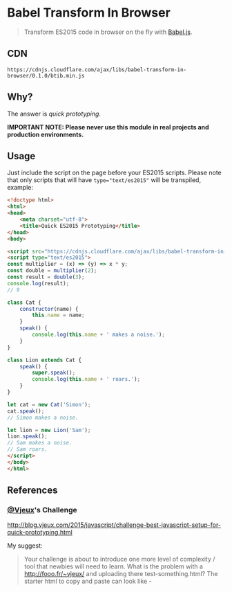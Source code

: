 # Babel Transform In Browser

> Transform ES2015 code in browser on the fly with [Babel.js](https://babeljs.io).

## CDN

```
https://cdnjs.cloudflare.com/ajax/libs/babel-transform-in-browser/0.1.0/btib.min.js
```

## Why?

The answer is _quick prototyping_.

**IMPORTANT NOTE: Please never use this module in real projects and production environments.**

## Usage

Just include the script on the page before your ES2015 scripts. Please note that only scripts that will have `type="text/es2015"` will be transpiled, example: 

```html
<!doctype html>
<html>
<head>
    <meta charset="utf-8">
    <title>Quick ES2015 Prototyping</title>
</head>
<body>

<script src="https://cdnjs.cloudflare.com/ajax/libs/babel-transform-in-browser/0.1.0/btib.min.js"></script>
<script type="text/es2015">
const multiplier = (x) => (y) => x * y;
const double = multiplier(2);
const result = double(3);
console.log(result); 
// 9

class Cat { 
    constructor(name) {
        this.name = name;
    }
    speak() {
        console.log(this.name + ' makes a noise.');
    }
}

class Lion extends Cat {
    speak() {
        super.speak();
        console.log(this.name + ' roars.');
    }
}

let cat = new Cat('Simon');
cat.speak();
// Simon makes a noise.

let lion = new Lion('Sam');
lion.speak();
// Sam makes a noise. 
// Sam roars.
</script>
</body>
</html>
```

## References

### [@Vjeux](https://twitter.com/Vjeux)'s Challenge

http://blog.vjeux.com/2015/javascript/challenge-best-javascript-setup-for-quick-prototyping.html

My suggest:

> Your challenge is about to introduce one more level of complexity / tool that newbies will need to learn. What is the problem with a http://fooo.fr/~vjeux/ and uploading there test-something.html? The starter html to copy and paste can look like - 
